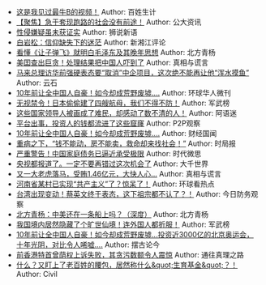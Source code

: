 - [这是我见过最牛B的视频！](http://wechatscope.jmsc.hku.hk:8000/html?fn=gh_ec9122b5999a_2018-08-16_2247485970_jPbkqW4xsL.y.tar.gz)
Author: 百姓生计
- [【聚焦】急于套现跑路的社会没有前途！](http://wechatscope.jmsc.hku.hk:8000/html?fn=gh_1fe7c8e2027b_2018-08-16_2652988256_Qaku4VAT6C.y.tar.gz)
Author: 公大资讯
- [性侵嫌疑虽未获证实](http://wechatscope.jmsc.hku.hk:8000/html?fn=gh_941fbf9dd2ee_2018-08-16_2247493894_wEO9cHDvgG.y.tar.gz)
Author: 狮说新语
- [白岩松：信仰缺失下的迷茫](http://wechatscope.jmsc.hku.hk:8000/html?fn=gh_3b6e882de9d2_2018-08-16_2247489205_HajI9OtMzT.y.tar.gz)
Author: 新湘江评论
- [看懂《让子弹飞》就明白毛泽东及其晚年思想](http://wechatscope.jmsc.hku.hk:8000/html?fn=gh_a515ab04b947_2018-08-16_2247487411_5imAcwDMqg.y.tar.gz)
Author: 北方青杨
- [美囯查出巨贪！处理结果把中国人吓到了](http://wechatscope.jmsc.hku.hk:8000/html?fn=gh_9635a97aa6b0_2018-08-16_2247488764_3I2zSOFEQs.y.tar.gz)
Author: 真相与谎言
- [马来总理访华前强硬表态要“取消”中企项目，这次绝不能再让他“浑水摸鱼”](http://wechatscope.jmsc.hku.hk:8000/html?fn=gh_cffa19ce8f37_2018-08-16_2650134111_JtdG31WFIN.y.tar.gz)
Author: 云石
- [10年前让全中国人自豪！如今却成荒野废墟....](http://wechatscope.jmsc.hku.hk:8000/html?fn=gh_0e52cf0e55c4_2018-08-16_2247488643_kSjRMG6oZ0.y.tar.gz)
Author: 环球华人微刊
- [无视禁令！日本偷偷建了四艘航母，我们不得不防！](http://wechatscope.jmsc.hku.hk:8000/html?fn=gh_71dba46e5200_2018-08-16_2247486768_uNKkJfCzgZ.y.tar.gz)
Author: 军武榜
- [这些国家领导人被画成了难民，却感动了数不清的人！](http://wechatscope.jmsc.hku.hk:8000/html?fn=gh_dbac8379175f_2018-08-16_2648918755_xZ38p0ikyS.y.tar.gz)
Author: 阿语迷
- [平台出事，投资人的钱都流进了这些窟窿](http://wechatscope.jmsc.hku.hk:8000/html?fn=gh_39f1f72d661d_2018-08-16_2650310342_yWHjYfPpUI.y.tar.gz)
Author: P2P观察
- [10年前让全中国人自豪！如今却成荒野废墟....](http://wechatscope.jmsc.hku.hk:8000/html?fn=gh_e1b15dc41ffc_2018-08-16_2650413273_Rm1Pz52snA.y.tar.gz)
Author: 财经国闻
- [重病之下，“钱不能动，房不能卖，救命却来找社会！”](http://wechatscope.jmsc.hku.hk:8000/html?fn=gh_42092c4a3925_2018-08-16_2247485095_hOr9nDsld5.y.tar.gz)
Author: 时局报
- [严重警告！中国家庭债务已逼近承受极限](http://wechatscope.jmsc.hku.hk:8000/html?fn=gh_df3f523a069f_2018-08-16_2247485266_mHbogl9rd7.y.tar.gz)
Author: 时代微思
- [央视都报道了。一定不要再错过这次机会了](http://wechatscope.jmsc.hku.hk:8000/html?fn=gh_a517719487ef_2018-08-16_2652192075_wsHVoiOvmT.y.tar.gz)
Author: 大千世界
- [又一大老虎落马，受贿1.46亿元，大快人心...](http://wechatscope.jmsc.hku.hk:8000/html?fn=gh_9635a97aa6b0_2018-08-16_2247488764_nYZ6ROrX41.y.tar.gz)
Author: 真相与谎言
- [河南省某村已实现“共产主义”了？惊呆了！](http://wechatscope.jmsc.hku.hk:8000/html?fn=gh_6897b8d2258f_2018-08-16_2247487001_DNoOx8sTcp.y.tar.gz)
Author: 环球看热点
- [台湾出现变动！蔡英文终于表态，这下祖宗都不认了？！](http://wechatscope.jmsc.hku.hk:8000/html?fn=gh_c225404568b3_2018-08-16_2247497798_IVH2c9aGOK.y.tar.gz)
Author: 今日防务观察
- [北方青杨：中美还在一条船上吗？（深度）](http://wechatscope.jmsc.hku.hk:8000/html?fn=gh_a515ab04b947_2018-08-16_2247487411_Z1MmSAqj4J.y.tar.gz)
Author: 北方青杨
- [我国境内居然隐藏了个旷世仙境！连外国人都折服！](http://wechatscope.jmsc.hku.hk:8000/html?fn=gh_71dba46e5200_2018-08-16_2247486768_8uD0ceBFTx.y.tar.gz)
Author: 军武榜
- [10年前让全中国人自豪！如今却成荒野废墟...投资近3000亿的北京奥运会，十年光阴，对比令人唏嘘....](http://wechatscope.jmsc.hku.hk:8000/html?fn=gh_957c1d902646_2018-08-16_2651872083_PvydcizJgl.y.tar.gz)
Author: 摆古论今
- [前香港特首曾荫权上诉失败，其贪污数额令人震惊](http://wechatscope.jmsc.hku.hk:8000/html?fn=gh_d125a786f4aa_2018-08-16_2247484277_LgA0ZQ6udF.y.tar.gz)
Author: 通往真理之路
- [什么？又盯上了老百姓的腰包，居然称什么&amp;quot;生育基金&amp;quot;？！](http://wechatscope.jmsc.hku.hk:8000/html?fn=gh_0393f2a8691f_2018-08-16_2663485304_Q15K03BfHG.y.tar.gz)
Author: Civil
